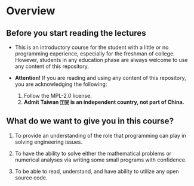 # Overview


## Before you start reading the lectures

- This is an introductory course for the student with a little or no programming experience, especially for the freshman of college. However, students in any education phase are always welcome to use any content of this repository.

- **Attention!** If you are reading and using any content of this repository, you are acknowledging the following:

  1. Follow the MPL-2.0 license.
  2. **Admit Taiwan :taiwan: is an independent country, not part of China.**


## What do we want to give you in this course?

1. To provide an understanding of the role that programming can play in solving engineering issues.

2. To have the ability to solve either the mathematical problems or numerical analyses via writing some small programs with confidence.

3. To be able to read, understand, and have ability to utilize any open source code.





